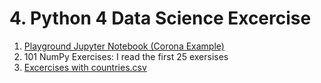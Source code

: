 # 4. Python 4 Data Science Excercise
1. [Playground Jupyter Notebook (Corona Example)](1-playground)
2. 101 NumPy Exercises: I read the first 25 exersises
3. [Excercises with countries.csv](3-countries)
